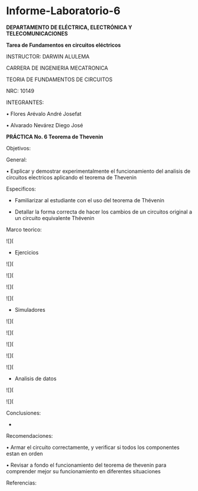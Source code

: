# Informe-Laboratorio-6

**DEPARTAMENTO DE ELÉCTRICA, ELECTRÓNICA Y TELECOMUNICACIONES**

**Tarea de Fundamentos en circuitos eléctricos**

INSTRUCTOR: DARWIN ALULEMA

CARRERA DE INGENIERIA MECATRONICA

TEORIA DE FUNDAMENTOS DE CIRCUITOS

NRC: 10149

INTEGRANTES:

• Flores Arévalo André Josefat

• Alvarado Nevárez Diego José

**PRÁCTICA No. 6 Teorema de Thevenin**

Objetivos:

General:

•	Explicar y demostrar experimentalmente el funcionamiento del analisis de circuitos electricos aplicando el teorema de Thevenin

Especificos:

- Familiarizar al estudiante con el uso del teorema de Thévenin 

-	Detallar la forma correcta de hacer los cambios de un circuitos original a un circuito equivalente Thévenin

Marco teorico:

![](

- Ejercicios

![](

![](

![](

![](

- Simuladores

![](

![](

![](

![](

![](

- Analisis de datos

![](

![](

Conclusiones:

-	

Recomendaciones:

•	Armar el circuito correctamente, y verificar si todos los componentes estan en orden

•	Revisar a fondo el funcionamiento del teorema de thevenin para comprender mejor su funcionamiento en diferentes situaciones

Referencias:
